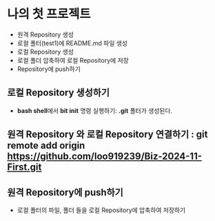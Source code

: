 # 나의 첫 프로젝트
- 원격 Repository 생성
- 로컬 폴터(test1)에
README.md 파일 생성
- 로컬 Repository 생성
- 로컬 폴더 압축하여 로컬 Repository에 저장
- Repository에 push하기

## 로컬 Repository 생성하기
- **bash shell**에서 **bit init** 명령 실행하기: **.git** 폴터가 생성된다.
## 원격 Repository 와 로컬 Repository 연결하기 :  git remote add origin https://github.com/loo919239/Biz-2024-11-First.git

## 원격 Repository에 push하기
- 로컬 폴터의 파일, 폴더 들을 로컬 Repository에 압축하여 저장하기